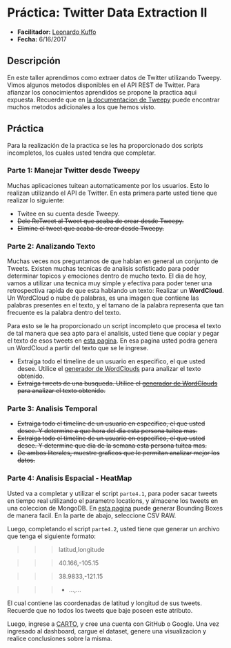 # Práctica: Twitter Data Extraction II #

- **Facilitador:** [Leonardo Kuffo](https://github.com/lkuffo/)
- **Fecha:** 6/16/2017

## Descripción ##

En este taller aprendimos como extraer datos de Twitter utilizando Tweepy. Vimos algunos metodos disponibles en el API REST de Twitter. Para afianzar los conocimientos aprendidos se propone la practica aqui expuesta. Recuerde que en [la documentacion de Tweepy](http://docs.tweepy.org/en/v3.5.0/index.html) puede encontrar muchos metodos adicionales a los que hemos visto.


## Práctica ##

Para la realización de la practica se les ha proporcionado dos scripts incompletos, los cuales usted tendra que completar.

### Parte 1: Manejar Twitter desde Tweepy ###

Muchas aplicaciones tuitean automaticamente por los usuarios. Esto lo realizan utilizando el API de Twitter. En esta primera parte usted tiene que realizar lo siguiente:
- Twitee en su cuenta desde Tweepy.
- ~~Dele ReTweet al Tweet que acaba de crear desde Tweepy.~~
- ~~Elimine el tweet que acaba de crear desde Tweepy.~~

### Parte 2: Analizando Texto ###

Muchas veces nos preguntamos de que hablan en general un conjunto de Tweets. Existen muchas tecnicas de analisis sofisticado para poder determinar topicos y emociones dentro de mucho texto. El dia de hoy, vamos a utilizar una tecnica muy simple y efectiva para poder tener una retrospectiva rapida de que esta hablando un texto: Realizar un **WordCloud**. Un WordCloud o nube de palabras, es una imagen que contiene las palabras presentes en el texto, y el tamano de la palabra representa que tan frecuente es la palabra dentro del texto.

Para esto se le ha proporcionado un script incompleto que procesa el texto de tal manera que sea apto para el analisis, usted  tiene que copiar y pegar el texto de esos tweets en [esta pagina](https://www.jasondavies.com/wordcloud/). En esa pagina usted podra genera un WordCloud a partir del texto que se le ingrese.

- Extraiga todo el timeline de un usuario en especifico, el que usted desee. Utilice el [generador de WordClouds](https://www.jasondavies.com/wordcloud/) para analizar el texto obtenido.
- ~~Extraiga tweets de una busqueda. Utilice el [generador de WordClouds](https://www.jasondavies.com/wordcloud/) para analizar el texto obtenido.~~

### Parte 3: Analisis Temporal ###
- ~~Extraiga todo el timeline de un usuario en especifico, el que usted desee. Y determine a que hora del dia esta persona tuitea mas.~~
- ~~Extraiga todo el timeline de un usuario en especifico, el que usted desee. Y determine que dia de la semana esta persona tuitea mas.~~
- ~~De ambos literales, muestre graficos que le permitan analizar mejor los datos.~~


### Parte 4: Analisis Espacial - HeatMap ###
Usted va a completar y utilizar el script `parte4.1`, para poder sacar tweets en tiempo real utilizando el parametro locations, y almacene los tweets en una coleccion de MongoDB. En [esta pagina](http://boundingbox.klokantech.com/) puede generar Bounding Boxes de manera facil. En la parte de abajo, seleccione CSV RAW.

Luego, completando el script `parte4.2`, usted tiene que generar un archivo que tenga el siguiente formato:
>>> latitud,longitude

>>> 40.166,-105.15

>>> 38.9833,-121.15

>>> - ...,...

El cual contiene las coordenadas de latitud y longitud de sus tweets. Recuerde que no todos los tweets que baje poseen este atributo.

Luego, ingrese a [CARTO](https://carto.com/), y cree una cuenta con GitHub o Google. Una vez ingresado al dashboard, cargue el dataset, genere una visualizacion y realice conclusiones sobre la misma.
